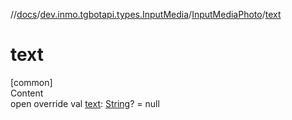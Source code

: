 //[docs](../../../index.md)/[dev.inmo.tgbotapi.types.InputMedia](../index.md)/[InputMediaPhoto](index.md)/[text](text.md)



# text  
[common]  
Content  
open override val [text](text.md): [String](https://kotlinlang.org/api/latest/jvm/stdlib/kotlin/-string/index.html)? = null  



